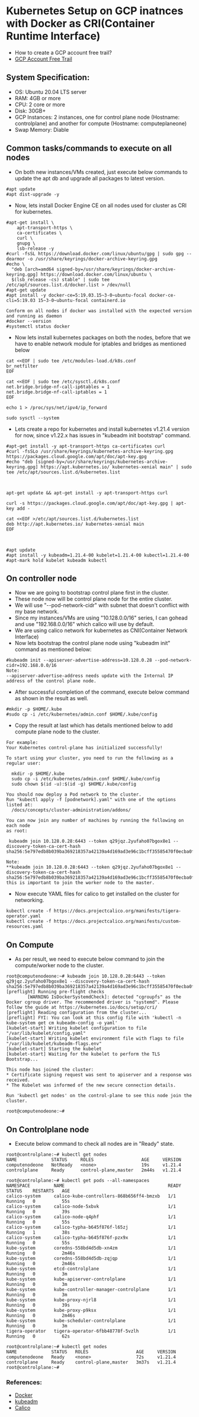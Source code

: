 # Kubernetes Setup on GCP inatnces with Docker as CRI(Container Runtime Interface)
- How to create a GCP account free trail?
- [GCP Account Free Trail](https://youtu.be/aOVh4qlx-eU)

## System Specification:
- OS: Ubuntu 20.04 LTS server
- RAM: 4GB or more
- CPU: 2 core or more
- Disk: 30GB+
- GCP Instances: 2 instances, one for control plane node (Hostname: controlplane) and another for compute (Hostname: computeplaneone)
- Swap Memory: Diable

## Common tasks/commands to execute on all nodes
- On both new instances/VMs created, just execute below commands to update the apt db and upgrade all packages to latest version.
```
#apt update
#apt dist-upgrade -y
```

- Now, lets install Docker Engine CE on all nodes used for cluster as CRI for kubernetes.
```
#apt-get install \
    apt-transport-https \
    ca-certificates \
    curl \
    gnupg \
    lsb-release -y
#curl -fsSL https://download.docker.com/linux/ubuntu/gpg | sudo gpg --dearmor -o /usr/share/keyrings/docker-archive-keyring.gpg
#echo \
  "deb [arch=amd64 signed-by=/usr/share/keyrings/docker-archive-keyring.gpg] https://download.docker.com/linux/ubuntu \
  $(lsb_release -cs) stable" | sudo tee /etc/apt/sources.list.d/docker.list > /dev/null
#apt-get update
#apt install -y docker-ce=5:19.03.15~3-0~ubuntu-focal docker-ce-cli=5:19.03 15~3-0~ubuntu-focal containerd.io

Conform on all nodes if docker was installed with the expected version and running as daemon
#docker --version
#systemctl status docker
```

- Now lets install kubernetes packages on both the nodes, before that we have to enable network module for iptables and bridges as mentioned below
```
cat <<EOF | sudo tee /etc/modules-load.d/k8s.conf
br_netfilter
EOF

cat <<EOF | sudo tee /etc/sysctl.d/k8s.conf
net.bridge.bridge-nf-call-ip6tables = 1
net.bridge.bridge-nf-call-iptables = 1
EOF

echo 1 > /proc/sys/net/ipv4/ip_forward

sudo sysctl --system
```

- Lets create a repo for kubernetes and install kubernetes v1.21.4 version for now, since v1.22.x has issues in "kubeadm init bootstrap" command.
```
#apt-get install -y apt-transport-https ca-certificates curl
#curl -fsSLo /usr/share/keyrings/kubernetes-archive-keyring.gpg https://packages.cloud.google.com/apt/doc/apt-key.gpg
#echo "deb [signed-by=/usr/share/keyrings/kubernetes-archive-keyring.gpg] https://apt.kubernetes.io/ kubernetes-xenial main" | sudo tee /etc/apt/sources.list.d/kubernetes.list



apt-get update && apt-get install -y apt-transport-https curl

curl -s https://packages.cloud.google.com/apt/doc/apt-key.gpg | apt-key add -

cat <<EOF >/etc/apt/sources.list.d/kubernetes.list
deb http://apt.kubernetes.io/ kubernetes-xenial main
EOF



#apt update
#apt install -y kubeadm=1.21.4-00 kubelet=1.21.4-00 kubectl=1.21.4-00
#apt-mark hold kubelet kubeadm kubectl
```

## On controller node
- Now we are going to bootstrap control plane first in the cluster.
- These node now will be control plane node for the entire cluster.
- We will use "--pod-network-cidr" with subnet that doesn't conflict with my base network.
- Since my instances/VMs are using "10.128.0.0/16" series, I can gohead and use "192.168.0.0/16" which calico will use by default.
- We are using calico network for kubernetes as CNI(Container Network Interface)
- Now lets bootstrap the control plane node using "kubeadm init" command as mentioned below:
```
#kubeadm init --apiserver-advertise-address=10.128.0.28 --pod-network-cidr=192.168.0.0/16
Note:
--apiserver-advertise-address needs update with the Internal IP address of the control plane node.
```
- After successful completion of the command, execute below command as shown in the result as well.
```
#mkdir -p $HOME/.kube
#sudo cp -i /etc/kubernetes/admin.conf $HOME/.kube/config
```
- Copy the result at last which has details mentioned below to add compute plane node to the cluster.
```
For example:
Your Kubernetes control-plane has initialized successfully!

To start using your cluster, you need to run the following as a regular user:

  mkdir -p $HOME/.kube
  sudo cp -i /etc/kubernetes/admin.conf $HOME/.kube/config
  sudo chown $(id -u):$(id -g) $HOME/.kube/config

You should now deploy a Pod network to the cluster.
Run "kubectl apply -f [podnetwork].yaml" with one of the options listed at:
  /docs/concepts/cluster-administration/addons/

You can now join any number of machines by running the following on each node
as root:

 kubeadm join 10.128.0.28:6443 --token q29jqz.2yufaho07bgox8e1 --discovery-token-ca-cert-hash sha256:5e797edb8b039ba369218357a42139a4d169ad3e96c1bcff35585470f0ecba0f 

Note:
**kubeadm join 10.128.0.28:6443 --token q29jqz.2yufaho07bgox8e1 --discovery-token-ca-cert-hash sha256:5e797edb8b039ba369218357a42139a4d169ad3e96c1bcff35585470f0ecba0f** this is important to join the worker node to the master.
```
- Now execute YAML files for calico to get installed on the cluster for networking.
```
kubectl create -f https://docs.projectcalico.org/manifests/tigera-operator.yaml
kubectl create -f https://docs.projectcalico.org/manifests/custom-resources.yaml
```

## On Compute
- As per result, we need to execute below command to join the compute/worker node to the cluster.
```
root@computenodeone:~# kubeadm join 10.128.0.28:6443 --token q29jqz.2yufaho07bgox8e1 --discovery-token-ca-cert-hash sha256:5e797edb8b039ba369218357a42139a4d169ad3e96c1bcff35585470f0ecba0f
[preflight] Running pre-flight checks
        [WARNING IsDockerSystemdCheck]: detected "cgroupfs" as the Docker cgroup driver. The recommended driver is "systemd". Please follow the guide at https://kubernetes.io/docs/setup/cri/
[preflight] Reading configuration from the cluster...
[preflight] FYI: You can look at this config file with 'kubectl -n kube-system get cm kubeadm-config -o yaml'
[kubelet-start] Writing kubelet configuration to file "/var/lib/kubelet/config.yaml"
[kubelet-start] Writing kubelet environment file with flags to file "/var/lib/kubelet/kubeadm-flags.env"
[kubelet-start] Starting the kubelet
[kubelet-start] Waiting for the kubelet to perform the TLS Bootstrap...

This node has joined the cluster:
* Certificate signing request was sent to apiserver and a response was received.
* The Kubelet was informed of the new secure connection details.

Run 'kubectl get nodes' on the control-plane to see this node join the cluster.

root@computenodeone:~#
```

## On Controlplane node
- Execute below command to check all nodes are in "Ready" state.
```
root@controlplane:~# kubectl get nodes
NAME             STATUS     ROLES                  AGE     VERSION
computenodeone   NotReady   <none>                 19s     v1.21.4
controlplane     Ready      control-plane,master   2m44s   v1.21.4

root@controlplane:~# kubectl get pods --all-namespaces
NAMESPACE         NAME                                       READY   STATUS    RESTARTS   AGE
calico-system     calico-kube-controllers-868b656ff4-bmzxb   1/1     Running   0          55s
calico-system     calico-node-5xbvk                          1/1     Running   0          39s
calico-system     calico-node-q4phf                          1/1     Running   0          55s
calico-system     calico-typha-b645f876f-l65zj               1/1     Running   1          38s
calico-system     calico-typha-b645f876f-pzx9x               1/1     Running   0          55s
kube-system       coredns-558bd4d5db-xn4zm                   1/1     Running   0          2m46s
kube-system       coredns-558bd4d5db-zqjqp                   1/1     Running   0          2m46s
kube-system       etcd-controlplane                          1/1     Running   0          3m
kube-system       kube-apiserver-controlplane                1/1     Running   0          3m
kube-system       kube-controller-manager-controlplane       1/1     Running   0          3m
kube-system       kube-proxy-njrl8                           1/1     Running   0          39s
kube-system       kube-proxy-p9ksx                           1/1     Running   0          2m46s
kube-system       kube-scheduler-controlplane                1/1     Running   0          3m
tigera-operator   tigera-operator-6fbb48778f-5vzlh           1/1     Running   0          62s

root@controlplane:~# kubectl get nodes
NAME             STATUS   ROLES                  AGE     VERSION
computenodeone   Ready    <none>                 72s     v1.21.4
controlplane     Ready    control-plane,master   3m37s   v1.21.4
root@controlplane:~# 
```

### References:
- [Docker](https://docs.docker.com/engine/install/ubuntu/)
- [kubeadm](https://kubernetes.io/docs/setup/production-environment/tools/kubeadm/install-kubeadm/)
- [Calico](https://docs.projectcalico.org/getting-started/kubernetes/quickstart)

